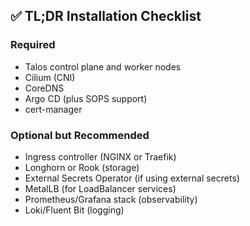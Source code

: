 ✅ TL;DR Installation Checklist
------------------------------

### Required

*    Talos control plane and worker nodes
*    Cilium (CNI)
*    CoreDNS
*    Argo CD (plus SOPS support)
*    cert-manager

### Optional but Recommended

*    Ingress controller (NGINX or Traefik)
*    Longhorn or Rook (storage)
*    External Secrets Operator (if using external secrets)
*    MetalLB (for LoadBalancer services)
*    Prometheus/Grafana stack (observability)
*    Loki/Fluent Bit (logging)
